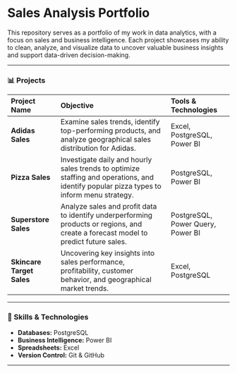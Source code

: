 # Sales Analysis Portfolio

This repository serves as a portfolio of my work in data analytics, with a focus on sales and business intelligence. Each project showcases my ability to clean, analyze, and visualize data to uncover valuable business insights and support data-driven decision-making.

---

### 📊 Projects

| Project Name | Objective | Tools & Technologies |
| :--- | :--- | :--- |
| **Adidas Sales** | Examine sales trends, identify top-performing products, and analyze geographical sales distribution for Adidas. | Excel, PostgreSQL, Power BI |
| **Pizza Sales** | Investigate daily and hourly sales trends to optimize staffing and operations, and identify popular pizza types to inform menu strategy. | PostgreSQL, Power BI |
| **Superstore Sales** | Analyze sales and profit data to identify underperforming products or regions, and create a forecast model to predict future sales. | PostgreSQL, Power Query, Power BI |
| **Skincare Target Sales** | Uncovering key insights into sales performance, profitability, customer behavior, and geographical market trends. | Excel, PostgreSQL |

---

### 🔧 Skills & Technologies

-   **Databases:** PostgreSQL
-   **Business Intelligence:** Power BI
-   **Spreadsheets:** Excel
-   **Version Control:** Git & GitHub

---
